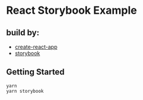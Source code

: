 # React Storybook Example

## build by:
- [create-react-app](https://create-react-app.dev/)
- [storybook](https://storybook.js.org/)

## Getting Started
```
yarn
yarn storybook
```
